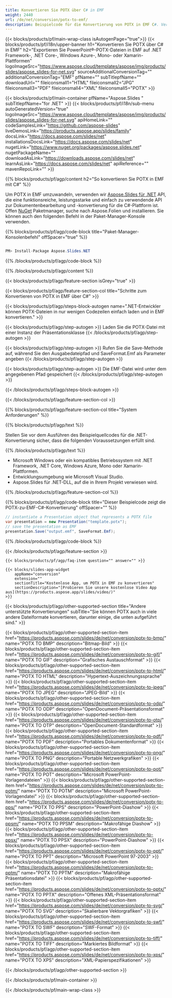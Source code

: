 ```yaml
---
title: Konvertieren Sie POTX über C# in EMF
weight: 2440
url: /de/net/conversion/potx-to-emf/ 
description: Beispielcode für die Konvertierung von POTX in EMF C#. Verwenden Sie den API-Beispielcode für die Batch-Konvertierung von POTX-Dateien in EMF innerhalb von VB.NET, Asp.NET oder einer beliebigen .NET-basierten Anwendung.
---
```


{{< blocks/products/pf/main-wrap-class isAutogenPage="true">}}
{{< blocks/products/pf/i18n/upper-banner h1="Konvertieren Sie POTX über C# in EMF" h2="Exportieren Sie PowerPoint®-POTX-Dateien in EMF auf .NET Framework-, .NET Core-, Windows Azure-, Mono- oder Xamarin-Plattformen" logoImageSrc="https://www.aspose.cloud/templates/aspose/img/products/slides/aspose_slides-for-net.svg" sourceAdditionalConversionTag="" additionalConversionTag="EMF" pfName="" subTitlepfName="" downloadUrl="" fileiconsmall1="HTML" fileiconsmall2="JPG" fileiconsmall3="PDF" fileiconsmall4="XML" fileiconsmall5="POTX" >}}

{{< blocks/products/pf/main-container pfName="Aspose.Slides " subTitlepfName="for .NET" >}}
{{< blocks/products/pf/i18n/sub-menu autoGeneratedVersion="true" logoImageSrc="https://www.aspose.cloud/templates/aspose/img/products/slides/aspose_slides-for-net.svg" apiHomeLink="" codeSamplesLink="https://github.com/aspose-slides" liveDemosLink="https://products.aspose.app/slides/family" docsLink="https://docs.aspose.com/slides/net" installationsDocsLink="https://docs.aspose.com/slides/net" nugetLink="https://www.nuget.org/packages/aspose.slides.net" nugetPackageName="" downloadAsLink="https://downloads.aspose.com/slides/net" learnAsLink="https://docs.aspose.com/slides/net" apiReference="" mavenRepoLink="" >}}

{{% blocks/products/pf/agp/content h2="So konvertieren Sie POTX in EMF mit C#" %}}

 Um POTX in EMF umzuwandeln, verwenden wir
 [Aspose.Slides für .NET](https://products.aspose.com/slides/de/net)
 API, die eine funktionsreiche, leistungsstarke und einfach zu verwendende API zur Dokumentenbearbeitung und -konvertierung für die C#-Plattform ist. Offen
 [NuGet](https://www.nuget.org/packages/aspose.slides.net)
 Paketmanager, suche nach
 Aspose.Folien
 und installieren. Sie können auch den folgenden Befehl in der Paket-Manager-Konsole verwenden.

{{% blocks/products/pf/agp/code-block title="Paket-Manager-Konsolenbefehl" offSpacer="true" %}}

```cs

PM> Install-Package Aspose.Slides.NET

```

{{% /blocks/products/pf/agp/code-block %}}

{{% /blocks/products/pf/agp/content %}}

{{< blocks/products/pf/agp/feature-section isGrey="true" >}}


{{< blocks/products/pf/agp/feature-section-col title="Schritte zum Konvertieren von POTX in EMF über C#" >}}

{{< blocks/products/pf/agp/steps-block-autogen name=".NET-Entwickler können POTX-Dateien in nur wenigen Codezeilen einfach laden und in EMF konvertieren." >}}

{{< blocks/products/pf/agp/step-autogen >}}
Laden Sie die POTX-Datei mit einer Instanz der Präsentationsklasse
{{< /blocks/products/pf/agp/step-autogen >}}

{{< blocks/products/pf/agp/step-autogen >}}
Rufen Sie die Save-Methode auf, während Sie den Ausgabedateipfad und SaveFormat.Emf als Parameter angeben
{{< /blocks/products/pf/agp/step-autogen >}}

{{< blocks/products/pf/agp/step-autogen >}}
Die EMF-Datei wird unter dem angegebenen Pfad gespeichert
{{< /blocks/products/pf/agp/step-autogen >}}

{{< /blocks/products/pf/agp/steps-block-autogen >}}

{{< /blocks/products/pf/agp/feature-section-col >}}

{{% blocks/products/pf/agp/feature-section-col title="System Anforderungen" %}}

{{% blocks/products/pf/agp/text %}}

 Stellen Sie vor dem Ausführen des Beispielquellcodes für die .NET-Konvertierung sicher, dass die folgenden Voraussetzungen erfüllt sind.

{{% /blocks/products/pf/agp/text %}}

- Microsoft Windows oder ein kompatibles Betriebssystem mit .NET Framework, .NET Core, Windows Azure, Mono oder Xamarin-Plattformen.
- Entwicklungsumgebung wie Microsoft Visual Studio.
- Aspose.Slides für .NET-DLL, auf die in Ihrem Projekt verwiesen wird.

{{% /blocks/products/pf/agp/feature-section-col %}}

{{% blocks/products/pf/agp/code-block title="Dieser Beispielcode zeigt die POTX-zu-EMF-C#-Konvertierung" offSpacer="" %}}

```cs
// instantiate a Presentation object that represents a POTX file
var presentation = new Presentation("template.potx");
// save the presentation as EMF
presentation.Save("output.emf", SaveFormat.Emf); 

```

{{% /blocks/products/pf/agp/code-block %}}

{{< /blocks/products/pf/agp/feature-section >}}

    {{< blocks/products/pf/agp/faq-item question="" answer="" >}}
 

<!-- aboutfile Starts -->

<!-- aboutfile Ends -->

    {{< blocks/slides-app-widget 
        appName="conversion"
        extension=""
        sectionTitle="Kostenlose App, um POTX in EMF zu konvertieren" 
        sectionDescription="[Probieren Sie unsere kostenlose Video App aus](https://products.aspose.app/slides/video/)" 
    >}}
    
{{< blocks/products/pf/agp/other-supported-section title="Andere unterstützte Konvertierungen" subTitle="Sie können POTX auch in viele andere Dateiformate konvertieren, darunter einige, die unten aufgeführt sind." >}}

{{< blocks/products/pf/agp/other-supported-section-item href="https://products.aspose.com/slides/de/net/conversion/potx-to-bmp/" name="POTX TO BMP" description="Bitmap-Bild" >}}
{{< blocks/products/pf/agp/other-supported-section-item href="https://products.aspose.com/slides/de/net/conversion/potx-to-gif/" name="POTX TO GIF" description="Grafisches Austauschformat" >}}
{{< blocks/products/pf/agp/other-supported-section-item href="https://products.aspose.com/slides/de/net/conversion/potx-to-html/" name="POTX TO HTML" description="Hypertext-Auszeichnungssprache" >}}
{{< blocks/products/pf/agp/other-supported-section-item href="https://products.aspose.com/slides/de/net/conversion/potx-to-jpeg/" name="POTX TO JPEG" description="JPEG-Bild" >}}
{{< blocks/products/pf/agp/other-supported-section-item href="https://products.aspose.com/slides/de/net/conversion/potx-to-odp/" name="POTX TO ODP" description="OpenDocument-Präsentationsformat" >}}
{{< blocks/products/pf/agp/other-supported-section-item href="https://products.aspose.com/slides/de/net/conversion/potx-to-otp/" name="POTX TO OTP" description="OpenDocument-Standardformat" >}}
{{< blocks/products/pf/agp/other-supported-section-item href="https://products.aspose.com/slides/de/net/conversion/potx-to-pdf/" name="POTX TO PDF" description="Portables Dokumentenformat" >}}
{{< blocks/products/pf/agp/other-supported-section-item href="https://products.aspose.com/slides/de/net/conversion/potx-to-png/" name="POTX TO PNG" description="Portable Netzwerkgrafiken" >}}
{{< blocks/products/pf/agp/other-supported-section-item href="https://products.aspose.com/slides/de/net/conversion/potx-to-pot/" name="POTX TO POT" description="Microsoft PowerPoint-Vorlagendateien" >}}
{{< blocks/products/pf/agp/other-supported-section-item href="https://products.aspose.com/slides/de/net/conversion/potx-to-potm/" name="POTX TO POTM" description="Microsoft PowerPoint-Vorlagendatei" >}}
{{< blocks/products/pf/agp/other-supported-section-item href="https://products.aspose.com/slides/de/net/conversion/potx-to-pps/" name="POTX TO PPS" description="PowerPoint-Diashow" >}}
{{< blocks/products/pf/agp/other-supported-section-item href="https://products.aspose.com/slides/de/net/conversion/potx-to-ppsm/" name="POTX TO PPSM" description="Makrofähige Diashow" >}}
{{< blocks/products/pf/agp/other-supported-section-item href="https://products.aspose.com/slides/de/net/conversion/potx-to-ppsx/" name="POTX TO PPSX" description="PowerPoint-Diashow" >}}
{{< blocks/products/pf/agp/other-supported-section-item href="https://products.aspose.com/slides/de/net/conversion/potx-to-ppt/" name="POTX TO PPT" description="Microsoft PowerPoint 97-2003" >}}
{{< blocks/products/pf/agp/other-supported-section-item href="https://products.aspose.com/slides/de/net/conversion/potx-to-pptm/" name="POTX TO PPTM" description="Makrofähige Präsentationsdatei" >}}
{{< blocks/products/pf/agp/other-supported-section-item href="https://products.aspose.com/slides/de/net/conversion/potx-to-pptx/" name="POTX TO PPTX" description="Offenes XML-Präsentationsformat" >}}
{{< blocks/products/pf/agp/other-supported-section-item href="https://products.aspose.com/slides/de/net/conversion/potx-to-svg/" name="POTX TO SVG" description="Skalierbare Vektorgrafiken" >}}
{{< blocks/products/pf/agp/other-supported-section-item href="https://products.aspose.com/slides/de/net/conversion/potx-to-swf/" name="POTX TO SWF" description="SWF-Format" >}}
{{< blocks/products/pf/agp/other-supported-section-item href="https://products.aspose.com/slides/de/net/conversion/potx-to-tiff/" name="POTX TO TIFF" description="Markiertes Bildformat" >}}
{{< blocks/products/pf/agp/other-supported-section-item href="https://products.aspose.com/slides/de/net/conversion/potx-to-xps/" name="POTX TO XPS" description="XML-Papierspezifikationen" >}}

{{< /blocks/products/pf/agp/other-supported-section >}}

{{< /blocks/products/pf/main-container >}}
    
{{< /blocks/products/pf/main-wrap-class >}}